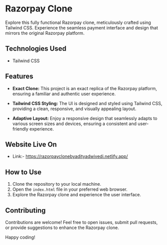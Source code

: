 # Razorpay Clone

Explore this fully functional Razorpay clone, meticulously crafted using Tailwind CSS. Experience the seamless payment interface and design that mirrors the original Razorpay platform.

## Technologies Used

- Tailwind CSS

## Features

- **Exact Clone:** This project is an exact replica of the Razorpay platform, ensuring a familiar and authentic user experience.
  
- **Tailwind CSS Styling:** The UI is designed and styled using Tailwind CSS, providing a clean, responsive, and visually appealing layout.

- **Adaptive Layout:** Enjoy a responsive design that seamlessly adapts to various screen sizes and devices, ensuring a consistent and user-friendly experience.

## Website Live On

- Link:-  https://razorpayclonebyadityadwivedi.netlify.app/


## How to Use

1. Clone the repository to your local machine.
2. Open the `index.html` file in your preferred web browser.
3. Explore the Razorpay clone and experience the user interface.

## Contributing

Contributions are welcome! Feel free to open issues, submit pull requests, or provide suggestions to enhance the Razorpay clone.


Happy coding!
